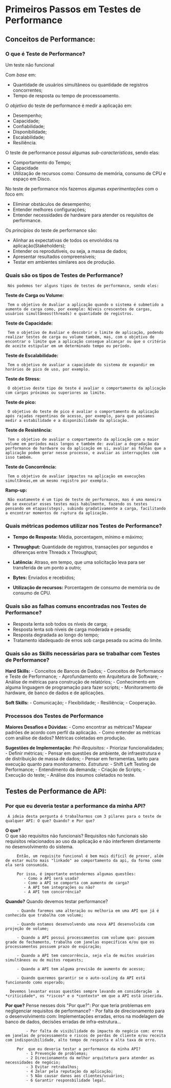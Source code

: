 # Primeiros Passos em Testes de Performance

## Conceitos de Performance:

 ### O que é Teste de Performance?

 Um teste não funcional

 Com *base* em:
   - Quantidade de usuários simultâneos ou quantidade de registros concorrentes;
   - Tempo de resposta ou tempo de processoamento.

 O *objetivo* do teste de performance é medir a aplicação em:
   - Desempenho;
   - Capacidade;
   - Confiabilidade;
   - Disponibilidade;
   - Escalabilidade;
   - Resiliência.

 O teste de performance possui algumas *sub-características*, sendo  elas:
   - Comportamento do Tempo;
   - Capacidade
   - Utilização de recursos como: Consumo de memória, consumo de CPU e espaço em Disco.

 No teste de performance nós fazemos algumas *experimentações* com o foco em:
   - Eliminar obstáculos de desempenho;
   - Entender melhores configurações;
   - Entender necessidades de hardware para atender os requisitos de performance.

 Os *princípios* do teste de performance são:
   - Alinhar as expectativas de todos os envolvidos na aplicação(Stakeholders);
   - Entender os reprodutiveis, ou seja, a massa de dados;
   - Apresentar resultados compreensíveis;
   - Testar em ambientes similares aos de produção.

 ### Quais são os tipos de Testes de Performance?

     Nós podemos ter alguns tipos de testes de performance, sendo eles:

  **Teste de Carga ou Volume:**

     Tem o objetivo de Avaliar a aplicação quando o sistema é submetido a aumento de carga como, por exemplo: Níveis crescentes de cargas, usuários simultâneos(threads) e quantidade de registros.

  **Teste de Capacidade:**

     Tem o objetivo de Avaliar e descobrir o limite de aplicação, podendo realizar testes de carga ou volume também, mas, com o objetivo de encontrar o limite que a aplicação consegue alcançar ou que o critério de aceite estipular em um determinado tempo ou período.

   **Teste de Escalabilidade:**

     Tem o objetivo de avaliar a capacidade do sistema de expandir em horários de pico de uso, por exemplo.

   **Teste de Stress:**

     O objetivo deste tipo de teste é avaliar o comportamento da aplicação com cargas próximas ou superiores ao limite.

   **Teste de pico:**

     O objetivo do teste de pico é avaliar o comportamento da aplicação após rajadas repentinas de acesso, por exemplo, para que possamos medir a estabilidade e a disponibilidade da aplicação.

   **Teste de Resistência:**

     Tem o objetivo de avaliar o comportamento da aplicação com o maior volume em períodos mais longos e também de: avaliar a degradação da performance de hardware ou da aplicação em si, avaliar as falhas que a aplicação podem gerar nesse processo, e avaliar as interrupções com isso também.

   **Teste de Concorrência:**

     Tem o objetivo de avaliar impactos na aplicação em execuções simultâneas,em um mesmo registro por exemplo.

   **Ramp-up:**

     Não exatamente é um tipo de teste de performance, mas é uma maneira de se executar esses testes mais habilmente, fazendo os testes pensando em etapas(steps), subindo gradativamente a carga, facilitando a encontrar momentos de ruptura da aplicação.

 ### Quais métricas podemos utilizar nos Testes de Performance?

   - **Tempo de Resposta:** Média, porcentagem, mínimo e máximo;
 
   - **Throughput:** Quantidade de registros, transações por segundos e diferenças entre Threads x Throughput;

   - **Latência:** Atraso, em tempo, que uma solicitação leva para ser transferida de um ponto a outro;

   - **Bytes:** Enviados e recebidos;

   - **Utilização de recursos:** Porcentagem de consumo de memória ou de consumo de CPU.

 ### Quais são as falhas comuns encontradas nos Testes de Performance?

   - Resposta lenta sob todos os níveis de carga;
   - Resposta lenta sob níveis de carga moderada e pesada;
   - Resposta degradada ao longo do tempo;
   - Tratamento idadequado de erros sob carga pesada ou acima do limite.

 ### Quais são as Skills necessárias para se trabalhar com Testes de Performance?

   **Hard Skills:**
     - Conceitos de Bancos de Dados;
     - Conceitos de Performance e Teste de Performance;
     - Aprofundamento em Arquitetura de Software;
     - Análise de métricas para construção de relatórios;
     - Conhecimento em alguma linguagem de programação para fazer scripts;
     - Monitoramento de hardware, de banco de dados e de aplicações.

   **Soft Skills:**
     - Comunicação;
     - Flexibilidade;
     - Resiliência;
     - Cooperação.

 ### Processos dos Testes de Performance

   **Maiores Desafios e Dúvidas:**
     - Como encontrar as métricas? Mapear padrões de acordo com perfil da aplicação.
     - Como entender as métricas com análise de dados? Métricas coletadas em produção.

   **Sugestões de Implementação:**
     *Pré-Requisitos:*
         - Priorizar funcionalidades;
         - Definir métricas;
         - Pensar em questões de ambiente, de infraestrutura e de distribuição de massa de dados;
         - Pensar em ferramentas, tanto para execução quanto para monitoramento.
     *Estrutura:*
         - Shift Left Testing de Performance;
         - Entendimento da demanda;
         - Criação de Scripts;
         - Execução do teste;
         - Análise  dos insumos coletados no teste.
         
## Testes de Performance de API:

 ### Por que eu deveria testar a performance da minha API?
     A ideia desta pergunta é trabalharmos com 3 pilares para o teste de qualquer API: O que? Quando? e Por que?

   **O que?**    
      O que são requisitos não funcionais?
         Requisitos não funcionais são requisitos relacionados ao uso da aplicação e não interferem diretamente no desenvolvimento do sistema.
         
         Então, um requisito funcional é bem mais difícil de prever, além de estar muito mais "linkado" ao comportamento da api, da forma como ela será consumida.

         Por isso, é importante entendermos algumas questões:
            - Como a API será usada?
            - Como a API se comporta com aumento de carga?
            - A API tem integrações ou não?
            - A API tem concorrência?
   
   **Quando?**
      Quando devemos testar performance?
        
         - Quando faremos uma alteração ou melhoria em uma API que já é conhecida que trabalha com volume;
         
         - Quando estamos desenvolvendo uma nova API desenvolvida com projeção de volume;
         
         - Quando a API possui processamentos com volume que: possuem grade de fechamento, trabalha com janelas específicas e/ou que os processamentos possuem prazo de expiração;
         
         - Quando a API tem concorrência, seja ela de muitos usuários simultâneos ou de muitos requests;

         - Quando a API tem alguma previsão de aumento de acesso;

         - Quando queremos garantir se o auto-scaling da API está funcionando como esperado;

      Devemos levantar essas questões sempre levando em consideração  a *criticidade*, os *riscos* e o *contexto* em que a API está inserida.

   **Por  que?** 
      Pense nesses dois "Por que?":
         Por que teria problemas em negligenciar requisitos de performance?
             - Por falta de direcionamento para o desenvolvimento com: Implementações erradas, erros na modelagem de banco de dados, decisões erradas de infra-estrutura...

             - Por falta de visibilidade do impacto do negócio com: erros em janelas de processamento e riscos de perdas de cliente e/ou receita com indisponibilidade, alto tempo de resposta e alta taxa de erro.

         Por  que eu deveria testar a performance da minha API?
             - 1 Prevenção de problemas;
             - 2 Direcionamento da melhor arquitetura para atender as necessidades de negócio;
             - 3 Evitar retrabalhos;
             - 4 Zelar pela reputação da aplicação;
             - 5 Não causar danos aos clientes/usuários;
             - 6 Garantir responsbilidade legal.